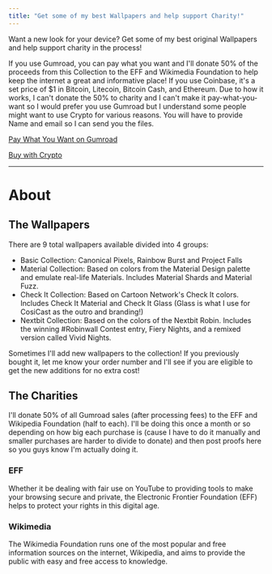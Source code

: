 ```yaml
---
title: "Get some of my best Wallpapers and help support Charity!"
---
```


Want a new look for your device? Get some of my best original Wallpapers and help support charity in the process!

If you use Gumroad, you can pay what you want and I'll donate 50% of the proceeds from this Collection to the EFF and Wikimedia Foundation to help keep the internet a great and informative place! If you use Coinbase, it's a set price of $1 in Bitcoin, Litecoin, Bitcoin Cash, and Ethereum. Due to how it works, I can't donate the 50% to charity and I can't make it pay-what-you-want so I would prefer you use Gumroad but I understand some people might want to use Crypto for various reasons. You will have to provide Name and email so I can send you the files.

<script src="https://gumroad.com/js/gumroad.js"></script>
<a class="gumroad-button" href="https://gum.co/hPGKX" target="_blank">Pay What You Want on Gumroad</a>

<div>
  <a class="buy-with-crypto"
     href="https://commerce.coinbase.com/checkout/b277ef37-24dd-4438-ba40-9c6a4126f70f">
    <span>Buy with Crypto</span>
  </a>
  <script src="https://commerce.coinbase.com/v1/checkout.js">
  </script>
</div>

---

# About
## The Wallpapers
There are 9 total wallpapers available divided into 4 groups:

- Basic Collection: Canonical Pixels, Rainbow Burst and Project Falls
- Material Collection: Based on colors from the Material Design palette and emulate real-life Materials. Includes Material Shards and Material Fuzz.
- Check It Collection: Based on Cartoon Network's Check It colors. Includes Check It Material and Check It Glass (Glass is what I use for CosiCast as the outro and branding!)
- Nextbit Collection: Based on the colors of the Nextbit Robin. Includes the winning #Robinwall Contest entry, Fiery Nights, and a remixed version called Vivid Nights.

<p class="note">Sometimes I'll add new wallpapers to the collection! If you previously bought it, let me know your order number and I'll see if you are eligible to get the new additions for no extra cost!</p>

## The Charities
I'll donate 50% of all Gumroad sales (after processing fees) to the EFF and Wikipedia Foundation (half to each). I'll be doing this once a month or so depending on how big each purchase is (cause I have to do it manually and smaller purchases are harder to divide to donate) and then post proofs here so you guys know I'm actually doing it.

### EFF
Whether it be dealing with fair use on YouTube to providing tools to make your browsing secure and private, the  Electronic Frontier Foundation (EFF) helps to protect your rights in this digital age.

### Wikimedia
The Wikimedia Foundation runs one of the most popular and free information sources on the internet, Wikipedia, and aims to provide the public with easy and free access to knowledge.
